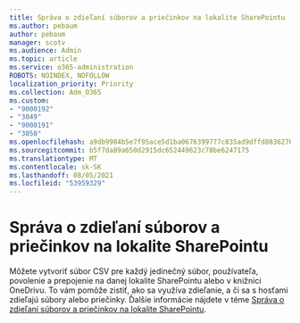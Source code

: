 ```yaml
---
title: Správa o zdieľaní súborov a priečinkov na lokalite SharePointu
ms.author: pebaum
author: pebaum
manager: scotv
ms.audience: Admin
ms.topic: article
ms.service: o365-administration
ROBOTS: NOINDEX, NOFOLLOW
localization_priority: Priority
ms.collection: Adm_O365
ms.custom:
- "9000192"
- "3049"
- "9000191"
- "3050"
ms.openlocfilehash: a9db9984b5e7f95ace5d1ba0676399777c835ad9dffd8836276a07ed7e850262
ms.sourcegitcommit: b5f7da89a650d2915dc652449623c78be6247175
ms.translationtype: MT
ms.contentlocale: sk-SK
ms.lasthandoff: 08/05/2021
ms.locfileid: "53959329"
---
```

# <a name="report-on-file-and-folder-sharing-in-a-sharepoint-site"></a>Správa o zdieľaní súborov a priečinkov na lokalite SharePointu

Môžete vytvoriť súbor CSV pre každý jedinečný súbor, používateľa, povolenie a prepojenie na danej lokalite SharePointu alebo v knižnici OneDrivu. To vám pomôže zistiť, ako sa využíva zdieľanie, a či sa s hosťami zdieľajú súbory alebo priečinky. Ďalšie informácie nájdete v téme [Správa o zdieľaní súborov a priečinkov na lokalite SharePointu](https://docs.microsoft.com/sharepoint/sharing-reports).
